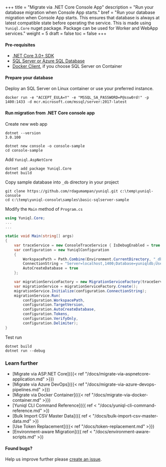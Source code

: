 +++
title = "Migrate via .NET Core Console App"
description = "Run your database migration when Console App starts."
bref = "Run your database migration when Console App starts. This ensures that database is always at latest compatible state before operating the service. This is made using `Yuniql.Core` nuget package. Package can be used for Worker and WebApp services."
weight = 5
draft = false
toc = false
+++

#### Pre-requisites
- [.NET Core 3.0+ SDK](https://dotnet.microsoft.com/download/dotnet-core/3.0)
- [SQL Server or Azure SQL Database](https://www.microsoft.com/en-us/sql-server/sql-server-downloads)
- [Docker Client](https://www.docker.com/products/docker-desktop), if you choose SQL Server on Container

#### Prepare your database

Deploy an SQL Server on Linux container or use your preferred instance.

```shell
docker run -e "ACCEPT_EULA=Y" -e "MSSQL_SA_PASSWORD=P@ssw0rd!" -p 1400:1433 -d mcr.microsoft.com/mssql/server:2017-latest
```

#### Run migration from .NET Core console app

Create new web app

```shell
dotnet --version
3.0.100

dotnet new console -o console-sample
cd console-sample
```

Add `Yuniql.AspNetCore`

```shell
dotnet add package Yuniql.Core
dotnet build
```

Copy sample database into `_db` directory in your project

```shell
git clone https://github.com/rdagumampan/yuniql.git c:\temp\yuniql-console
cd c:\temp\yuniql-console\samples\basic-sqlserver-sample
```
	
Modify the `Main` method of `Program.cs`
	
```csharp
using Yuniql.Core;
...
...

static void Main(string[] args)
{
	var traceService = new ConsoleTraceService { IsDebugEnabled = true };
	var configuration = new YuniqlConfiguration
	{
		WorkspacePath = Path.Combine(Environment.CurrentDirectory, "_db"),
		ConnectionString = "Server=localhost,1400;Database=yuniqldb;User Id=SA;Password=P@ssw0rd!",
		AutoCreateDatabase = true
	};

	var migrationServiceFactory = new MigrationServiceFactory(traceService);
	var migrationService = migrationServiceFactory.Create();
	migrationService.Initialize(configuration.ConnectionString);
	migrationService.Run(
		configuration.WorkspacePath,
		configuration.TargetVersion,
		configuration.AutoCreateDatabase,
		configuration.Tokens,
		configuration.VerifyOnly,
		configuration.Delimiter);
}
```

Test run

```shell
dotnet build
dotnet run --debug
```
### Learn further

* [Migrate via ASP.NET Core]({{< ref "/docs/migrate-via-aspnetcore-application.md" >}})
* [Migrate via Azure DevOps]({{< ref "/docs/migrate-via-azure-devops-pipelines.md" >}})
* [Migrate via Docker Container]({{< ref "/docs/migrate-via-docker-container.md" >}})
* [Yuniql CLI Command Reference]({{ ref < "/docs/yuniql-cli-command-reference.md" >})
* [Bulk Import CSV Master Data]({{ ref < "/docs/bulk-import-csv-master-data.md" >})
* [Use Token Replacement]({{< ref "/docs/token-replacement.md" >}})
* [Environment-aware Migration]({{ ref < "/docs/environment-aware-scripts.md" >})

#### Found bugs?

Help us improve further please [create an issue](https://github.com/rdagumampan/yuniql/issues/new).